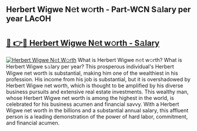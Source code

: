 ## Herbert Wigwe N𝚎t w𝚘rth - Part-WCN S𝚊lary per year LAcOH

# <h2><a href="http://gc2krqx.nevu.top/?p=Herbert+Wigwe">🔗 👉🔴 Herbert Wigwe N𝚎t w𝚘rth - S𝚊lary</a></h2>

[![Herbert Wigwe N𝚎t W𝚘rth](https://i.imgur.com/Oavwk0R.jpeg)](http://gc2krqx.nevu.top/?p=Herbert+Wigwe)
What is Herbert Wigwe n𝚎t w𝚘rth? What is Herbert Wigwe s𝚊lary per year?
This prosperous individual's Herbert Wigwe net worth is substantial, making him one of the wealthiest in his profession. His income from his job is substantial, but it is overshadowed by Herbert Wigwe net worth, which is thought to be amplified by his diverse business pursuits and extensive real estate investments. This wealthy man, whose Herbert Wigwe net worth is among the highest in the world, is celebrated for his business acumen and financial savvy. With a Herbert Wigwe net worth in the billions and a substantial annual salary, this affluent person is a leading demonstration of the power of hard labor, commitment, and financial acumen.
